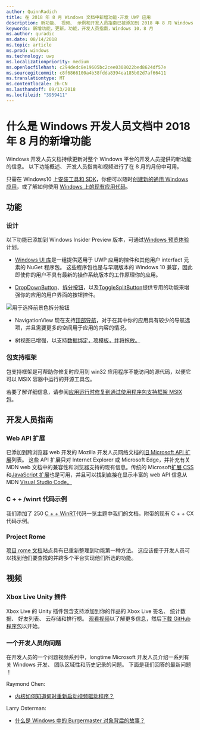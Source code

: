 ```yaml
---
author: QuinnRadich
title: 在 2018 年 8 月 Windows 文档中新增功能-开发 UWP 应用
description: 新功能、 视频、 示例和开发人员指南已被添加到 2018 年 8 月 Windows 10 开发人员文档。
keywords: 新增功能，更新，功能，开发人员指南，Windows 10，8 月
ms.author: quradic
ms.date: 08/14/2018
ms.topic: article
ms.prod: windows
ms.technology: uwp
ms.localizationpriority: medium
ms.openlocfilehash: c294dedc8e19605bc2cee0308022bed8624df57e
ms.sourcegitcommit: c8f6866100a4b38fdda8394ea185b02d7af66411
ms.translationtype: MT
ms.contentlocale: zh-CN
ms.lasthandoff: 09/13/2018
ms.locfileid: "3959411"
---
```

# <a name="whats-new-in-the-windows-developer-docs-in-august-2018"></a>什么是 Windows 开发人员文档中 2018 年 8 月的新增功能

Windows 开发人员文档持续更新对整个 Windows 平台的开发人员提供的新功能的信息。 以下功能概述、 开发人员指南和视频进行了在 8 月的月份中可用。

只需在 Windows10 上[安装工具和 SDK](http://go.microsoft.com/fwlink/?LinkId=821431)，你便可以随时[创建新的通用 Windows 应用](../get-started/create-uwp-apps.md)，或了解如何使用 [Windows 上的现有应用代码](../porting/index.md)。

## <a name="features"></a>功能

### <a name="design"></a>设计

以下功能已添加到 Windows Insider Preview 版本，可通过[Windows 预览体验](https://insider.windows.com/)计划。

* [Windows UI 库](https://aka.ms/winui-docs)是一组提供适用于 UWP 应用的控件和其他用户 interfact 元素的 NuGet 程序包。 这些程序包也是与早期版本的 Windows 10 兼容，因此即使你的用户不具有最新的操作系统版本的工作原理你的应用。

* [DropDownButton](../design/controls-and-patterns/buttons.md#create-a-drop-down-button)、[拆分按钮](../design/controls-and-patterns/buttons.md#create-a-split-button)，以及[ToggleSplitButton](../design/controls-and-patterns/buttons.md#create-a-toggle-split-button)提供专用的功能来增强你的应用的用户界面的按钮控件。

![用于选择前景色拆分按钮](../design/controls-and-patterns/images/split-button-rtb.png)

* NavigationView 现在支持[顶部导航](../design/controls-and-patterns/navigationview.md)，对于在其中你的应用具有较少的导航选项，并且需要更多的空间用于应用的内容的情况。

* 树视图已增强，以支持[数据绑定，项模板，并将拖放。](../design/controls-and-patterns/tree-view.md)

### <a name="package-support-framework"></a>包支持框架

包支持框架是可帮助你修复时应用到 win32 应用程序不能访问的源代码，以便它可以 MSIX 容器中运行的开源工具包。

若要了解详细信息，请参阅[应用运行时修复到通过使用程序包支持框架 MSIX 包](../porting/package-support-framework.md)。

## <a name="developer-guidance"></a>开发人员指南

### <a name="web-api-extensions"></a>Web API 扩展

已添加到跨浏览器 web 开发的 Mozilla 开发人员网络文档的[旧 Microsoft API 扩展](https://developer.mozilla.org/docs/Web/API/Microsoft_API_extensions)列表。 这些 API 扩展只对 Internet Explorer 或 Microsoft Edge，并补充有关 MDN web 文档中的兼容性和浏览器支持的现有信息。传统的 Microsoft[扩展 CSS](https://developer.mozilla.org/docs/Web/CSS/Microsoft_Extensions)和[JavaScript 扩展](https://developer.mozilla.org/docs/Web/JavaScript/Microsoft_JavaScript_extensions)也是可用，并且可以找到直接在显示丰富的 web API 信息从 MDN [Visual Studio Code。](https://code.visualstudio.com/updates/v1_25#_new-css-pseudo-selectors-and-pseudo-elements-from-mdn)

### <a name="cwinrt-code-examples"></a>C + + /winrt 代码示例

我们添加了 250 [C + + WinRT](../cpp-and-winrt-apis/index.md)代码一览主题中我们的文档，附带的现有 C + + CX 代码示例。

### <a name="project-rome"></a>Project Rome

[项目 rome 文档](https://docs.microsoft.com/windows/project-rome/)站点具有已重新整理到功能第一种方法。 这应该便于开发人员可以找到他们要查找的并跨多个平台实现他们所选的功能。

## <a name="videos"></a>视频

### <a name="xbox-live-unity-plugin"></a>Xbox Live Unity 插件

Xbox Live 的 Unity 插件包含支持添加到你的作品的 Xbox Live 签名、 统计数据、 好友列表、 云存储和排行榜。 [观看视频](https://youtu.be/fVQZ-YgwNpY)以了解更多信息，然后[下载 GitHub 程序包](https://aka.ms/UnityPlugin)以开始。

### <a name="one-dev-question"></a>一个开发人员的问题

在开发人员的一个问题视频系列中，longtime Microsoft 开发人员介绍一系列有关 Windows 开发、 团队区域性和历史记录的问题。 下面是我们回答的最新问题 ！

Raymond Chen:

* [内核如何知道何时重新启动视频驱动程序？](https://youtu.be/3SNAdyO1l5c)

Larry Osterman:

* [什么是 Windows 中的 Burgermaster 对象背后的故事？](https://youtu.be/0TDSbyAIvX0)